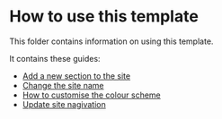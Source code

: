 # How to use this template

This folder contains information on using this template.

It contains these guides:

* [Add a new section to the site](./add-a-new-section.md)
* [Change the site name](./update-site-name.md)
* [How to customise the colour scheme](./customising-colours.md)
* [Update site nagivation](./add-a-new-section.md#add-new-section-to-navigation)
